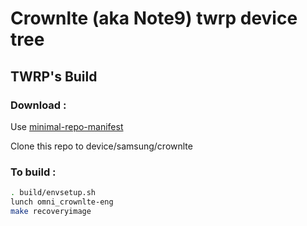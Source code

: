 # Crownlte (aka Note9) twrp device tree

## TWRP's Build

### Download :

Use [minimal-repo-manifest](https://github.com/minimal-manifest-twrp/platform_manifest_twrp_omni/tree/twrp-9.0)

Clone this repo to device/samsung/crownlte

### To build :

```sh
. build/envsetup.sh
lunch omni_crownlte-eng
make recoveryimage

